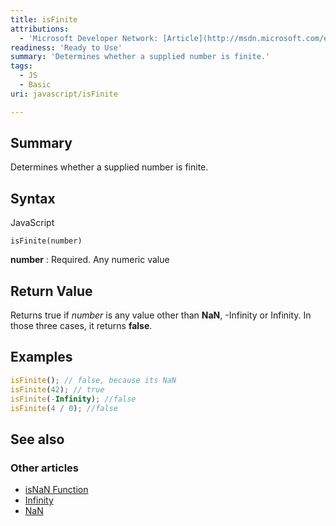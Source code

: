 ```yaml
---
title: isFinite
attributions:
  - 'Microsoft Developer Network: [Article](http://msdn.microsoft.com/en-us/library/ie/h5s8dazc(v=vs.94).aspx)'
readiness: 'Ready to Use'
summary: 'Determines whether a supplied number is finite.'
tags:
  - JS
  - Basic
uri: javascript/isFinite

---
```

## <span>Summary</span>

Determines whether a supplied number is finite.

## <span>Syntax</span>

<span class="language">JavaScript</span>

    isFinite(number)

**number**
:   Required. Any numeric value

## <span>Return Value</span>

Returns true if *number* is any value other than **NaN**, -Infinity or Infinity. In those three cases, it returns **false**.

## <span>Examples</span>

``` js
isFinite(); // false, because its NaN
isFinite(42); // true
isFinite(-Infinity); //false
isFinite(4 / 0); //false
```

## <span>See also</span>

### <span>Other articles</span>

-   [isNaN Function](/javascript/isNaN)
-   [Infinity](/javascript/Infinity)
-   [NaN](/javascript/NaN)

